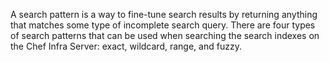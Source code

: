 A search pattern is a way to fine-tune search results by returning
anything that matches some type of incomplete search query. There are
four types of search patterns that can be used when searching the search
indexes on the Chef Infra Server: exact, wildcard, range, and fuzzy.